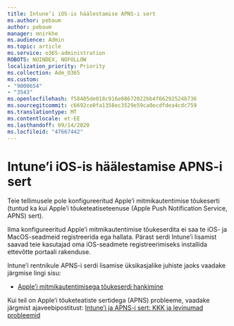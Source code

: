 ```yaml
---
title: Intune’i iOS-is häälestamise APNS-i sert
ms.author: pebaum
author: pebaum
manager: mnirkhe
ms.audience: Admin
ms.topic: article
ms.service: o365-administration
ROBOTS: NOINDEX, NOFOLLOW
localization_priority: Priority
ms.collection: Adm_O365
ms.custom:
- "9000654"
- "3543"
ms.openlocfilehash: f58405de018c916e08672022bb4f66292524b736
ms.sourcegitcommit: c6692ce0fa1358ec3529e59ca0ecdfdea4cdc759
ms.translationtype: MT
ms.contentlocale: et-EE
ms.lasthandoff: 09/14/2020
ms.locfileid: "47667442"
---
```

# <a name="intune-ios-set-up-apns-certificate"></a>Intune’i iOS-is häälestamise APNS-i sert

Teie tellimusele pole konfigureeritud Apple’i mitmikautentimise tõukeserti (tuntud ka kui Apple’i tõuketeatiseteenuse (Apple Push Notification Service, APNS) sert).

Ilma konfigureeritud Apple’i mitmikautentimise tõukeserdita ei saa te iOS- ja MacOS-seadmeid registreerida ega hallata. Pärast serdi Intune’i lisamist saavad teie kasutajad oma iOS-seadmete registreerimiseks installida ettevõtte portaali rakenduse.

Intune’i rentnikule APNS-i serdi lisamise üksikasjalike juhiste jaoks vaadake järgmise lingi sisu:

- [Apple’i mitmikautentimisega tõukeserdi hankimine](https://docs.microsoft.com/mem/intune/enrollment/apple-mdm-push-certificate-get)

Kui teil on Apple’i tõuketeatiste sertidega (APNS) probleeme, vaadake järgmist ajaveebipostitust: [Intune’i ja APNS-i sert: KKK ja levinumad probleemid](https://techcommunity.microsoft.com/t5/Intune-Customer-Success/Intune-and-the-APNs-certificate-FAQ-and-common-issues/ba-p/280121)
